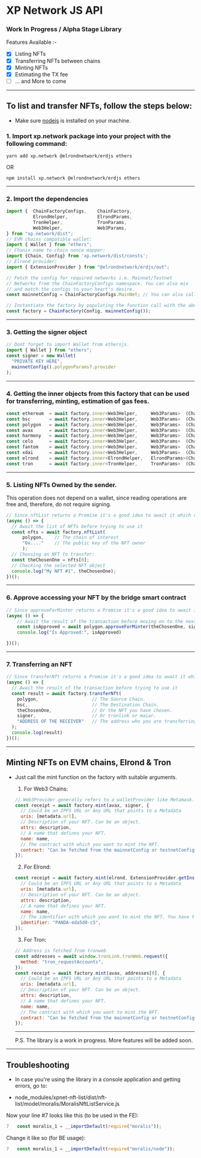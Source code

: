 # XP Network JS API

### Work In Progress / Alpha Stage Library

Features Available :-

- [x] Listing NFTs
- [x] Transferring NFTs between chains
- [x] Minting NFTs
- [x] Estimating the TX fee
- [ ] ... and More to come

<hr/>

## To list and transfer NFTs, follow the steps below:

- Make sure [nodejs](https://nodejs.org/en/download/) is installed on your machine.

### 1. Import xp.network package into your project with the following command:

  ```
  yarn add xp.network @elrondnetwork/erdjs ethers
  ```

  OR

  ```
  npm install xp.network @elrondnetwork/erdjs ethers
  ```
<hr/>

### 2. Import the dependencies

  ```javascript
  import {  ChainFactoryConfigs,    ChainFactory,
            ElrondHelper,           ElrondParams,
            TronHelper,             TronParams,
            Web3Helper,             Web3Params,
  } from "xp.network/dist";
  // EVM chains compatible wallet:
  import { Wallet } from "ethers";
  // Chanin name to chain nonce mapper:
  import {Chain, Config} from 'xp.network/dist/consts';
  // Elrond provider:
  import { ExtensionProvider } from "@elrondnetwork/erdjs/out";

  // Fetch the config for required networks i.e. Mainnet/Testnet
  // Networks from the ChainFactoryConfigs namespace. You can also mix
  // and match the configs to your heart's desire.
  const mainnetConfig = ChainFactoryConfigs.MainNet; // You can also call the ChainFactoryConfigs.MainNet

  // Instantiate the factory by populating the function call with the above objects.
  const factory = ChainFactory(Config, mainnetConfig());
  ```
<hr/>

  ### 3. Getting the signer object
  ```javascript
  // Dont forget to import Wallet from ethersjs.
  import { Wallet } from "ethers";
  const signer = new Wallet(
    "PRIVATE KEY HERE",
    mainnetConfig().polygonParams?.provider
  );
  ```

<hr/>

### 4. Getting the inner objects from this factory that can be used for transferring, minting, estimation of gas fees.

  ```javascript
  const ethereum  = await factory.inner<Web3Helper,     Web3Params>  (Chain.ETHEREUM);
  const bsc       = await factory.inner<Web3Helper,     Web3Params>  (Chain.BSC);
  const polygon   = await factory.inner<Web3Helper,     Web3Params>  (Chain.POLYGON);
  const avax      = await factory.inner<Web3Helper,     Web3Params>  (Chain.AVALANCHE);
  const harmony   = await factory.inner<Web3Helper,     Web3Params>  (Chain.HARMONY);
  const celo      = await factory.inner<Web3Helper,     Web3Params>  (Chain.CELO);
  const fantom    = await factory.inner<Web3Helper,     Web3Params>  (Chain.FANTOM);
  const xdai      = await factory.inner<Web3Helper,     Web3Params>  (Chain.XDAI);
  const elrond    = await factory.inner<ElrondHelper,   ElrondParams>(Chain.ELROND);
  const tron      = await factory.inner<TronHelper,     TronParams>  (Chain.TRON);
  ```
<hr/>

### 5. Listing NFTs Owned by the sender.

This operation does not depend on a wallet, since reading operations are free and, therefore, do not require signing.

  ```javascript
  // Since nftList returns a Promise it's a good idea to await it which requires an async function
  (async () => {
    // Await the list of NFTs before trying to use it
    const nfts = await factory.nftList(
        polygon,    // The chain of interest 
        "0x...."    // The public key of the NFT owner
        );
    // Choosing an NFT to transfer:
    const theChosenOne = nfts[0];
    // Checking the selected NFT object
    console.log("My NFT #1", theChosenOne);
  })();
  ```
<hr/>

### 6. Approve accessing your NFT by the bridge smart contract
```javascript
// Since approveForMinter returns a Promise it's a good idea to await it which requires an async function
(async () => {
    // Await the result of the transaction before moving on to the next steps
    const isApproved = await polygon.approveForMinter(theChosenOne, signer);
    console.log("Is Approved:", isApproved)

})();
```
<hr/>

### 7. Transferring an NFT

  ```javascript
  // Since transferNft returns a Promise it's a good idea to await it which requires an async function
  (async () => {
    // Await the result of the transaction before trying to use it
    const result = await factory.transferNft(
      polygon,                    // The Source Chain.
      bsc,                        // The Destination Chain.
      theChosenOne,               // Or the NFT you have chosen.
      signer,                     // Or tronlink or maiar.
      "ADDRESS OF THE RECEIVER"   // The address who you are transferring the NFT to.
    );
    console.log(result)
  })();
  ```

<hr/>

## Minting NFTs on EVM chains, Elrond & Tron

- Just call the mint function on the factory with suitable arguments.

  1. For Web3 Chains:

  ```javascript
  // Web3Provider generally refers to a walletProvider like Metamask.
  const receipt = await factory.mint(avax, signer, {
    // Could be an IPFS URL or Any URL that points to a Metadata
    uris: [metadata.url],
    // Description of your NFT. Can be an object.
    attrs: description,
    // A name that defines your NFT.
    name: name,
    // The contract with which you want to mint the NFT.
    contract: "Can be fetched from the mainnetConfig or testnetConfig",
  });
  ```

  2. For Elrond:

  ```javascript
  const receipt = await factory.mint(elrond, ExtensionProvider.getInstance(), {
    // Could be an IPFS URL or Any URL that points to a Metadata
    uris: [metadata.url],
    // Description of your NFT. Can be an object.
    attrs: description,
    // A name that defines your NFT.
    name: name,
    // The identifier with which you want to mint the NFT. You have to own this identifier. i.e.
    identifier: "PANDA-eda5d0-c5",
  });
  ```

  3.  For Tron:

  ```javascript
  // Address is fetched from tronweb
  const addresses = await window.tronLink.tronWeb.request({
    method: "tron_requestAccounts",
  });
  const receipt = await factory.mint(avax, addresses[0], {
    // Could be an IPFS URL or Any URL that points to a Metadata
    uris: [metadata.url],
    // Description of your NFT. Can be an object.
    attrs: description,
    // A name that defines your NFT.
    name: name,
    // The contract with which you want to mint the NFT.
    contract: "Can be fetched from the mainnetConfig or testnetConfig",
  });
  ```

  <hr/>

  P.S. The library is a work in progress. More features will be added soon.

 <hr/>

  ## Troubleshooting 

- In case you're using the library in a console application and getting errors, go to:
  
- node_modules/xpnet-nft-list/dist/nft-list/model/moralis/MoralisNftListService.js

Now your line #7 looks like this (to be used in the FE):
```javascript
7   const moralis_1 = __importDefault(require("moralis"));
```

Change it like so (for BE usage):
```javascript
7   const moralis_1 = __importDefault(require("moralis/node"));
```
